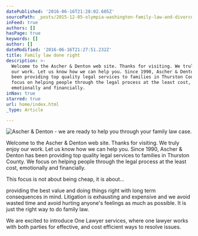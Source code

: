 ```yaml
---
datePublished: '2016-06-16T21:28:02.605Z'
sourcePath: _posts/2015-12-05-olympia-washington-family-law-and-divorce-lawyers.md
inFeed: true
authors: []
hasPage: true
keywords: []
author: []
dateModified: '2016-06-16T21:27:51.232Z'
title: Family law done right
description: >-
  Welcome to the Ascher & Denton web site. Thanks for visiting. We truly enjoy
  our work. Let us know how we can help you. Since 1990, Ascher & Denton has
  been providing top quality legal services to families in Thurston County. We
  focus on helping people through the legal process at the least cost,
  emotionally and financially.
inNav: true
starred: true
url: home/index.html
_type: Article

---
```

![Ascher & Denton - we are ready to help you through your family law case.](https://the-grid-user-content.s3-us-west-2.amazonaws.com/415b432b-0356-4ba9-a01a-9843a350f0c8.jpg)

Welcome to the Ascher & Denton web site. Thanks for visiting. We truly enjoy our work. Let us know how we can help you. Since 1990, Ascher & Denton has been providing top quality legal services to families in Thurston County. We focus on helping people through the legal process at the least cost, emotionally and financially.

This focus is not about being cheap, it is about...

providing the best value and doing things right with long term consequences in mind. Litigation is exhausting and expensive and we avoid wasted time and avoid hurting anyone's feelings as much as possible. It is just the right way to do family law.

We are excited to introduce One Lawyer services, where one lawyer works with both parties for effective, and cost efficient ways to resolve issues.